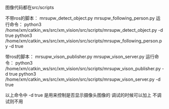 图像代码都在src/scripts

不带ros的脚本：
mrsupw_detect_object.py
mrsupw_following_person.py
运行命令：
python3 /home/xm/catkin_ws/src/xm_vision/src/scripts/mrsupw_detect_object.py -d true
python3 /home/xm/catkin_ws/src/xm_vision/src/scripts/mrsupw_following_person.py -d true


带ros的脚本：
mrsupw_vison_publisher.py
mrsupw_vison_server.py
运行命令：
python3 /home/xm/catkin_ws/src/xm_vision/src/scripts/mrsupw_vison_publisher.py -d true
python3 /home/xm/catkin_ws/src/xm_vision/src/scripts/mrsupw_vison_server.py -d true


以上命令中 -d true 是用来控制是否显示摄像头图像的 
调试的时候可以加上 不调试则不用
